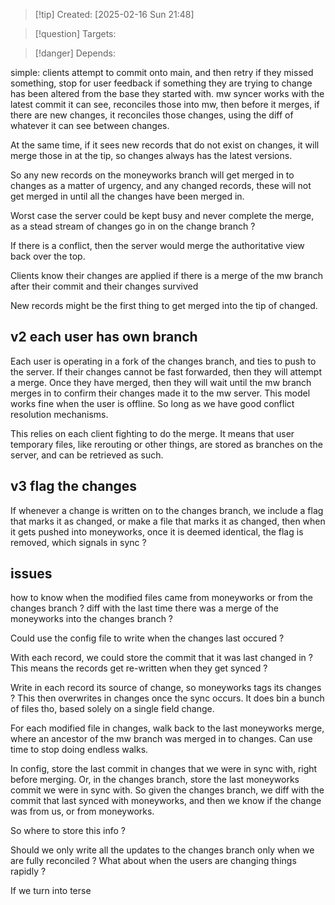 
>[!tip] Created: [2025-02-16 Sun 21:48]

>[!question] Targets: 

>[!danger] Depends: 

simple:
clients attempt to commit onto main, and then retry if they missed something, stop for user feedback if something they are trying to change has been altered from the base they started with.
mw syncer works with the latest commit it can see, reconciles those into mw, then before it merges, if there are new changes, it reconciles those changes, using the diff of whatever it can see between changes.

At the same time, if it sees new records that do not exist on changes, it will merge those in at the tip, so changes always has the latest versions.

So any new records on the moneyworks branch will get merged in to changes as a matter of urgency, and any changed records, these will not get merged in until all the changes have been merged in.

Worst case the server could be kept busy and never complete the merge, as a stead stream of changes go in on the change branch ?

If there is a conflict, then the server would merge the authoritative view back over the top.

Clients know their changes are applied if there is a merge of the mw branch after their commit and their changes survived

New records might be the first thing to get merged into the tip of changed.


## v2 each user has own branch
Each user is operating in a fork of the changes branch, and ties to push to the server.  If their changes cannot be fast forwarded, then they will attempt a merge.  Once they have merged, then they will wait until the mw branch merges in to confirm their changes made it to the mw server.  This model works fine when the user is offline.  So long as we have good conflict resolution mechanisms.

This relies on each client fighting to do the merge.  It means that user temporary files, like rerouting or other things, are stored as branches on the server, and can be retrieved as such.

## v3 flag the changes
If whenever a change is written on to the changes branch, we include a flag that marks it as changed, or make a file that marks it as changed, then when it gets pushed into moneyworks, once it is deemed identical, the flag is removed, which signals in sync ?

## issues
how to know when the modified files came from moneyworks or from the changes branch ?
diff with the last time there was a merge of the moneyworks into the changes branch ?

Could use the config file to write when the changes last occured ?

With each record, we could store the commit that it was last changed in ?
This means the records get re-written when they get synced ?

Write in each record its source of change, so moneyworks tags its changes ?  This then overwrites in changes once the sync occurs.  It does bin a bunch of files tho, based solely on a single field change.

For each modified file in changes, walk back to the last moneyworks merge, where an ancestor of the mw branch was merged in to changes.  Can use time to stop doing endless walks.

In config, store the last commit in changes that we were in sync with, right before merging.
Or, in the changes branch, store the last moneyworks commit we were in sync with.
So given the changes branch, we diff with the commit that last synced with moneyworks, and then we know if the change was from us, or from moneyworks.

So where to store this info ?

Should we only write all the updates to the changes branch only when we are fully reconciled ?  What about when the users are changing things rapidly ?

If we turn into terse 